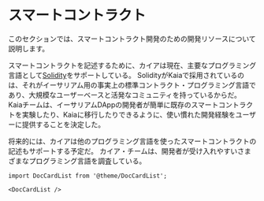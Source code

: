 # スマートコントラクト

このセクションでは、スマートコントラクト開発のための開発リソースについて説明します。

スマートコントラクトを記述するために、カイアは現在、主要なプログラミング言語として[Solidity](https://github.com/ethereum/solidity)をサポートしている。 SolidityがKaiaで採用されているのは、それがイーサリアム用の事実上の標準コントラクト・プログラミング言語であり、大規模なユーザーベースと活発なコミュニティを持っているからだ。 Kaiaチームは、イーサリアムDAppの開発者が簡単に既存のスマートコントラクトを実験したり、Kaiaに移行したりできるように、使い慣れた開発経験をユーザーに提供することを決定した。

将来的には、カイアは他のプログラミング言語を使ったスマートコントラクトの記述もサポートする予定だ。 カイア・チームは、開発者が受け入れやすいさまざまなプログラミング言語を調査している。

```mdx-code-block
import DocCardList from '@theme/DocCardList';

<DocCardList />
```
